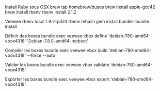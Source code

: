 Install Ruby sous OSX
    brew tap homebrew/dupes
    brew install apple-gcc42
    brew install rbenv
    rbenv install 2.1.2

Veewee
    rbenv local 1.9.2-p320
    rbenv rehash
    gem install bundler
    bundle install

Définir des boxes
    bundle exec veewee vbox define 'debian-780-amd64-vbox4318' 'Debian-7.8.0-amd64-netboot'

Compiler les boxes
    bundle exec veewee vbox build 'debian-780-amd64-vbox4318' --force --auto

Valider les boxes
    bundle exec veewee vbox validate 'debian-780-amd64-vbox4318'

Exporter les boxes
    bundle exec veewee vbox export 'debian-780-amd64-vbox4318'
